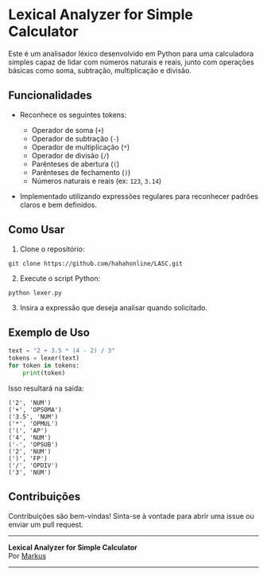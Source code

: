 # Lexical Analyzer for Simple Calculator


Este é um analisador léxico desenvolvido em Python para uma calculadora simples capaz de lidar com números naturais e reais, junto com operações básicas como soma, subtração, multiplicação e divisão.

## Funcionalidades

- Reconhece os seguintes tokens:
  - Operador de soma (`+`)
  - Operador de subtração (`-`)
  - Operador de multiplicação (`*`)
  - Operador de divisão (`/`)
  - Parênteses de abertura (`(`)
  - Parênteses de fechamento (`)`)
  - Números naturais e reais (ex: `123`, `3.14`)

- Implementado utilizando expressões regulares para reconhecer padrões claros e bem definidos.

## Como Usar

1. Clone o repositório:

```
git clone https://github.com/hahahonline/LASC.git
```

2. Execute o script Python:

```
python lexer.py
```

3. Insira a expressão que deseja analisar quando solicitado.

## Exemplo de Uso

```python
text = "2 + 3.5 * (4 - 2) / 3"
tokens = lexer(text)
for token in tokens:
    print(token)
```

Isso resultará na saída:

```
('2', 'NUM')
('+', 'OPSOMA')
('3.5', 'NUM')
('*', 'OPMUL')
('(', 'AP')
('4', 'NUM')
('-', 'OPSUB')
('2', 'NUM')
(')', 'FP')
('/', 'OPDIV')
('3', 'NUM')
```

## Contribuições

Contribuições são bem-vindas! Sinta-se à vontade para abrir uma issue ou enviar um pull request.

---

**Lexical Analyzer for Simple Calculator**  
Por [Markus]([https://github.com/seu-usuario](https://github.com/hahahonline)https://github.com/hahahonline) 

---
